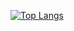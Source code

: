[![Top Langs](https://github-readme-stats.vercel.app/api/top-langs/?username=Duppps&theme=dracula)](https://github.com/anuraghazra/github-readme-stats)

<!--
**Duppps/Duppps** is a ✨ _special_ ✨ repository because its `README.md` (this file) appears on your GitHub profile.

Here are some ideas to get you started:

- 🔭 I’m currently working on ...
- 🌱 I’m currently learning ...
- 👯 I’m looking to collaborate on ...
- 🤔 I’m looking for help with ...
- 💬 Ask me about ...
- 📫 How to reach me: ...
- 😄 Pronouns: ...
- ⚡ Fun fact: ...
-->
